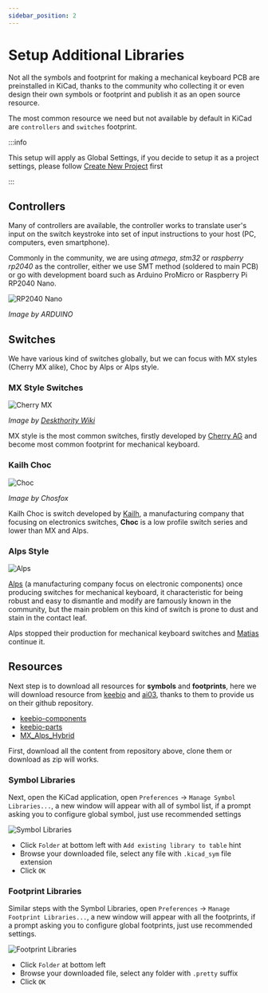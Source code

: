 ```yaml
---
sidebar_position: 2
---
```


# Setup Additional Libraries

Not all the symbols and footprint for making a mechanical keyboard PCB are preinstalled in KiCad, thanks to the community who collecting it or even design their own symbols or footprint and publish it as an open source resource.

The most common resource we need but not available by default in KiCad are `controllers` and `switches` footprint.

:::info

This setup will apply as Global Settings, if you decide to setup it as a project settings, please follow [Create New Project](create-new-project.mdx) first

:::

## Controllers

Many of controllers are available, the controller works to translate user's input on the switch keystroke into set of input instructions to your host (PC, computers, even smartphone).

Commonly in the community, we are using *atmega*, *stm32* or *raspberry rp2040* as the controller, either we use SMT method (soldered to main PCB) or go with development board such as Arduino ProMicro or Raspberry Pi RP2040 Nano. 

![RP2040 Nano](./_assets/nano-rp2040.webp)

_Image by ARDUINO_

## Switches

We have various kind of switches globally, but we can focus with MX styles (Cherry MX alike), Choc by Alps or Alps style.

### MX Style Switches

![Cherry MX](./_assets/800px-Cherry_MX.jpg)

_Image by [Deskthority Wiki](https://deskthority.net/wiki/Cherry_MX)_

MX style is the most common switches, firstly developed by [Cherry AG](https://www.cherrymx.de/en) and become most common footprint for mechanical keyboard.

### Kailh Choc

![Choc](./_assets/choc.webp)

_Image by Chosfox_

Kailh Choc is switch developed by [Kailh](https://www.kailh.net/), a manufacturing company that focusing on electronics switches, **Choc** is a low profile switch series and lower than MX and Alps.

### Alps Style

![Alps](./_assets/alps.jpg)

[Alps](https://www.alpsalpine.com/e/) (a manufacturing company focus on electronic components) once producing switches for mechanical keyboard, it characteristic for being robust and easy to dismantle and modify are famously known in the community, but the main problem on this kind of switch is prone to dust and stain in the contact leaf.

Alps stopped their production for mechanical keyboard switches and [Matias](https://matias.ca/switches/) continue it.

## Resources

Next step is to download all resources for **symbols** and **footprints**, here we will download resource from [keebio](https://keeb.io/) and [ai03](https://ai03.com/), thanks to them to provide us on their github repository.

- [keebio-components](https://github.com/keebio/keebio-components)
- [keebio-parts](https://github.com/keebio/Keebio-Parts.pretty)
- [MX_Alps_Hybrid](https://github.com/ai03-2725/MX_Alps_Hybrid)

First, download all the content from repository above, clone them or download as zip will works.

### Symbol Libraries

Next, open the KiCad application, open `Preferences` -> `Manage Symbol Libraries...`, a new window will appear with all of symbol list, if a prompt asking you to configure global symbol, just use recommended settings

![Symbol Libraries](./_assets/symbol-libraries.png)

- Click `Folder` at bottom left with `Add existing library to table` hint
- Browse your downloaded file, select any file with `.kicad_sym` file extension
- Click `OK`

### Footprint Libraries

Similar steps with the Symbol Libraries, open `Preferences` -> `Manage Footprint Libraries...`, a new window will appear with all the footprints, if a prompt asking you to configure global footprints, just use recommended settings.

![Footprint Libraries](./_assets/footprint-libraries.png)

- Click `Folder` at bottom left
- Browse your downloaded file, select any folder with `.pretty` suffix
- Click `OK`


